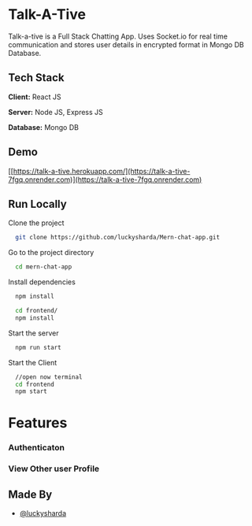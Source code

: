 
# Talk-A-Tive

Talk-a-tive is a Full Stack Chatting App.
Uses Socket.io for real time communication and stores user details in encrypted format in Mongo DB Database.
## Tech Stack

**Client:** React JS

**Server:** Node JS, Express JS

**Database:** Mongo DB
  
## Demo

[[https://talk-a-tive.herokuapp.com/](https://talk-a-tive-7fgq.onrender.com)](https://talk-a-tive-7fgq.onrender.com)


## Run Locally

Clone the project

```bash
  git clone https://github.com/luckysharda/Mern-chat-app.git
```

Go to the project directory

```bash
  cd mern-chat-app
```

Install dependencies

```bash
  npm install
```

```bash
  cd frontend/
  npm install
```

Start the server

```bash
  npm run start
```
Start the Client

```bash
  //open now terminal
  cd frontend
  npm start
```

  
# Features

### Authenticaton

### View Other user Profile

## Made By

- [@luckysharda](https://github.com/luckysharda?tab=repositories)

  
